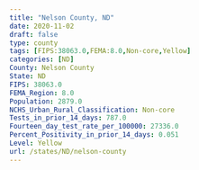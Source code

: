 ```yaml
---
title: "Nelson County, ND"
date: 2020-11-02
draft: false
type: county
tags: [FIPS:38063.0,FEMA:8.0,Non-core,Yellow]
categories: [ND]
County: Nelson County
State: ND
FIPS: 38063.0
FEMA_Region: 8.0
Population: 2879.0
NCHS_Urban_Rural_Classification: Non-core
Tests_in_prior_14_days: 787.0
Fourteen_day_test_rate_per_100000: 27336.0
Percent_Positivity_in_prior_14_days: 0.051
Level: Yellow
url: /states/ND/nelson-county
---
```




